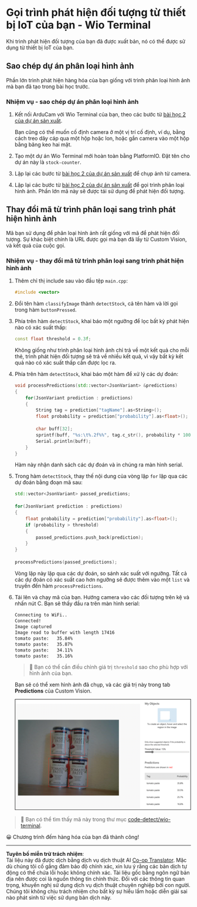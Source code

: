 <!--
CO_OP_TRANSLATOR_METADATA:
{
  "original_hash": "4cf1421420a6fab9ab4f2c391bd523b7",
  "translation_date": "2025-08-28T01:01:24+00:00",
  "source_file": "5-retail/lessons/2-check-stock-device/wio-terminal-object-detector.md",
  "language_code": "vi"
}
-->
# Gọi trình phát hiện đối tượng từ thiết bị IoT của bạn - Wio Terminal

Khi trình phát hiện đối tượng của bạn đã được xuất bản, nó có thể được sử dụng từ thiết bị IoT của bạn.

## Sao chép dự án phân loại hình ảnh

Phần lớn trình phát hiện hàng hóa của bạn giống với trình phân loại hình ảnh mà bạn đã tạo trong bài học trước.

### Nhiệm vụ - sao chép dự án phân loại hình ảnh

1. Kết nối ArduCam với Wio Terminal của bạn, theo các bước từ [bài học 2 của dự án sản xuất](../../../4-manufacturing/lessons/2-check-fruit-from-device/wio-terminal-camera.md#task---connect-the-camera).

    Bạn cũng có thể muốn cố định camera ở một vị trí cố định, ví dụ, bằng cách treo dây cáp qua một hộp hoặc lon, hoặc gắn camera vào một hộp bằng băng keo hai mặt.

1. Tạo một dự án Wio Terminal mới hoàn toàn bằng PlatformIO. Đặt tên cho dự án này là `stock-counter`.

1. Lặp lại các bước từ [bài học 2 của dự án sản xuất](../../../4-manufacturing/lessons/2-check-fruit-from-device/README.md#task---capture-an-image-using-an-iot-device) để chụp ảnh từ camera.

1. Lặp lại các bước từ [bài học 2 của dự án sản xuất](../../../4-manufacturing/lessons/2-check-fruit-from-device/README.md#task---classify-images-from-your-iot-device) để gọi trình phân loại hình ảnh. Phần lớn mã này sẽ được tái sử dụng để phát hiện đối tượng.

## Thay đổi mã từ trình phân loại sang trình phát hiện hình ảnh

Mã bạn sử dụng để phân loại hình ảnh rất giống với mã để phát hiện đối tượng. Sự khác biệt chính là URL được gọi mà bạn đã lấy từ Custom Vision, và kết quả của cuộc gọi.

### Nhiệm vụ - thay đổi mã từ trình phân loại sang trình phát hiện hình ảnh

1. Thêm chỉ thị include sau vào đầu tệp `main.cpp`:

    ```cpp
    #include <vector>
    ```

1. Đổi tên hàm `classifyImage` thành `detectStock`, cả tên hàm và lời gọi trong hàm `buttonPressed`.

1. Phía trên hàm `detectStock`, khai báo một ngưỡng để lọc bất kỳ phát hiện nào có xác suất thấp:

    ```cpp
    const float threshold = 0.3f;
    ```

    Không giống như trình phân loại hình ảnh chỉ trả về một kết quả cho mỗi thẻ, trình phát hiện đối tượng sẽ trả về nhiều kết quả, vì vậy bất kỳ kết quả nào có xác suất thấp cần được lọc ra.

1. Phía trên hàm `detectStock`, khai báo một hàm để xử lý các dự đoán:

    ```cpp
    void processPredictions(std::vector<JsonVariant> &predictions)
    {
        for(JsonVariant prediction : predictions)
        {
            String tag = prediction["tagName"].as<String>();
            float probability = prediction["probability"].as<float>();
    
            char buff[32];
            sprintf(buff, "%s:\t%.2f%%", tag.c_str(), probability * 100.0);
            Serial.println(buff);
        }
    }
    ```

    Hàm này nhận danh sách các dự đoán và in chúng ra màn hình serial.

1. Trong hàm `detectStock`, thay thế nội dung của vòng lặp `for` lặp qua các dự đoán bằng đoạn mã sau:

    ```cpp
    std::vector<JsonVariant> passed_predictions;

    for(JsonVariant prediction : predictions) 
    {
        float probability = prediction["probability"].as<float>();
        if (probability > threshold)
        {
            passed_predictions.push_back(prediction);
        }
    }

    processPredictions(passed_predictions);
    ```

    Vòng lặp này lặp qua các dự đoán, so sánh xác suất với ngưỡng. Tất cả các dự đoán có xác suất cao hơn ngưỡng sẽ được thêm vào một `list` và truyền đến hàm `processPredictions`.

1. Tải lên và chạy mã của bạn. Hướng camera vào các đối tượng trên kệ và nhấn nút C. Bạn sẽ thấy đầu ra trên màn hình serial:

    ```output
    Connecting to WiFi..
    Connected!
    Image captured
    Image read to buffer with length 17416
    tomato paste:   35.84%
    tomato paste:   35.87%
    tomato paste:   34.11%
    tomato paste:   35.16%
    ```

    > 💁 Bạn có thể cần điều chỉnh giá trị `threshold` sao cho phù hợp với hình ảnh của bạn.

    Bạn sẽ có thể xem hình ảnh đã chụp, và các giá trị này trong tab **Predictions** của Custom Vision.

    ![4 lon sốt cà chua trên kệ với các dự đoán cho 4 phát hiện lần lượt là 35.8%, 33.5%, 25.7% và 16.6%](../../../../../translated_images/custom-vision-stock-prediction.942266ab1bcca3410ecdf23643b9f5f570cfab2345235074e24c51f285777613.vi.png)

> 💁 Bạn có thể tìm thấy mã này trong thư mục [code-detect/wio-terminal](../../../../../5-retail/lessons/2-check-stock-device/code-detect/wio-terminal).

😀 Chương trình đếm hàng hóa của bạn đã thành công!

---

**Tuyên bố miễn trừ trách nhiệm**:  
Tài liệu này đã được dịch bằng dịch vụ dịch thuật AI [Co-op Translator](https://github.com/Azure/co-op-translator). Mặc dù chúng tôi cố gắng đảm bảo độ chính xác, xin lưu ý rằng các bản dịch tự động có thể chứa lỗi hoặc không chính xác. Tài liệu gốc bằng ngôn ngữ bản địa nên được coi là nguồn thông tin chính thức. Đối với các thông tin quan trọng, khuyến nghị sử dụng dịch vụ dịch thuật chuyên nghiệp bởi con người. Chúng tôi không chịu trách nhiệm cho bất kỳ sự hiểu lầm hoặc diễn giải sai nào phát sinh từ việc sử dụng bản dịch này.